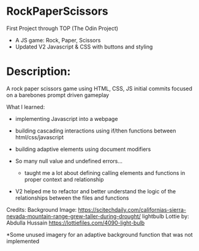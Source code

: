 # RockPaperScissors
First Project through TOP (The Odin Project)
- A JS game: Rock, Paper, Scissors
- Updated V2 Javascript & CSS with buttons and styling

# Description:

A rock paper scissors game using HTML, CSS, JS
initial commits focused on a barebones prompt driven gameplay

What I learned: 

- implementing Javascript into a webpage
- building cascading interactions using if/then functions between html/css/javascript
- building adaptive elements using document modifiers
- So many null value and undefined errors...
  - taught me a lot about defining calling elements and functions in proper context and relationship
  
- V2 helped me to refactor and better understand the logic of the relationships between the files and functions
  
 Credits:
  Background Image: https://scitechdaily.com/californias-sierra-nevada-mountain-range-grew-taller-during-drought/
  lightbulb Lottie by: Abdulla Hussain https://lottiefiles.com/4090-light-bulb
 
 *Some unused imagery for an adaptive background function that was not implemented



